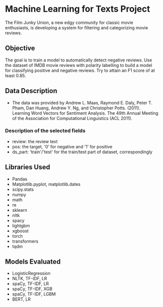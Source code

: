 # Machine Learning for Texts Project
The Film Junky Union, a new edgy community for classic movie enthusiasts, is developing a system for filtering and categorizing movie reviews. 
## Objective

The goal is to train a model to automatically detect negative reviews. Use the dataset of IMDB movie reviews with polarity labelling to build a model for classifying positive and negative reviews. Try to attain an F1 score of at least 0.85.

## Data Description
 * The data was provided by Andrew L. Maas, Raymond E. Daly, Peter T. Pham, Dan Huang, Andrew Y. Ng, and Christopher Potts. (2011). Learning Word Vectors for Sentiment Analysis. The 49th Annual Meeting of the Association for Computational Linguistics (ACL 2011).

### Description of the selected fields
 * review: the review text
 * pos: the target, '0' for negative and '1' for positive
 * ds_part: 'train'/'test' for the train/test part of dataset, correspondingly

##  Libraries Used
 * Pandas
 * Matplotlib.pyplot, matplotlib.dates
 * scipy.stats
 * numpy
 * math
 * re
 * sklearn
 * nltk
 * spacy
 * lightgbm
 * xgboost
 * torch
 * transformers
 * tqdm

##  Models Evaluated
 * LogisticRegression
 * NLTK, TF-IDF, LR 
 * spaCy, TF-IDF, LR
 * spaCy, TF-IDF, XGB
 * spaCy, TF-IDF, LGBM
 * BERT, LR


